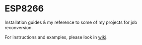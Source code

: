 # ESP8266
Installation guides &amp; my reference to some of my projects for job reconversion.

For instructions and examples, please look in [wiki](https://github.com/Cristishor201/ESP8266/wiki). 
